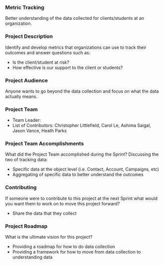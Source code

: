 ### Metric Tracking
Better understanding of the data collected for clients/students at an organization.

### Project Description
Identify and develop metrics that organizations can use to track their outcomes and answer questions such as:
  * Is the client/student at risk?
  * How effective is our support to the client or students?

### Project Audience
Anyone wants to go beyond the data collection and focus on what the data actually means.

### Project Team

* Team Leader:
* List of Contributors: Christopher Littlefield, Carol Le, Ashima Saigal, Jason Vance, Heath Parks

### Project Team Accomplishments
What did the Project Team accomplished during the Sprint?
Discussing the two of tracking data:

  * Specific data at the object level (i.e. Contact, Account, Campaigns, etc)
  * Aggregating of specific data to better understand the outcomes

### Contributing
If someone were to contribute to this project at the next Sprint what would you want them to work on to move this project forward?
* Share the data that they collect

### Project Roadmap
What is the ultimate vision for this project?
* Providing a roadmap for how to do data collection
* Providing a framework for how to move from data collection to understanding data
